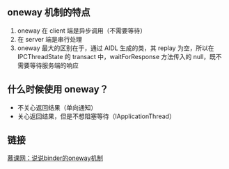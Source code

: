 ## oneway 机制的特点

1. oneway 在 client 端是异步调用（不需要等待）
2. 在 server 端是串行处理 
3. oneway 最大的区别在于，通过 AIDL 生成的类，其 replay 为空，所以在 IPCThreadState 的 transact 中，waitForResponse 方法传入的 null，既不需要等待服务端的响应

## 什么时候使用 oneway？

- 不关心返回结果（单向通知）
- 关心返回结果，但是不想阻塞等待（IApplicationThread）

## 链接
[慕课网：说说binder的oneway机制](https://coding.imooc.com/lesson/340.html#mid=26032)